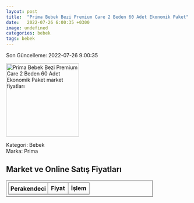 ```yaml
---
layout: post
title:  "Prima Bebek Bezi Premium Care 2 Beden 60 Adet Ekonomik Paket"
date:   2022-07-26 6:00:35 +0300
image: undefined
categories: bebek
tags: bebek
---
```


Son Güncelleme: 2022-07-26 9:00:35

<img src="undefined" width="200" alt="Prima Bebek Bezi Premium Care 2 Beden 60 Adet Ekonomik Paket market fiyatları" />

Kategori: Bebek
<br />
Marka: Prima

<h2>Market ve Online Satış Fiyatları</h2>

<table border="1" style="padding: 5px;width:80%;">
  <tr>
    <td style="padding: 5px;"><strong>Perakendeci</strong></td>
    <td><strong>Fiyat</strong></td>
    <td><strong>İşlem</strong></td>
  </tr>
  
</table>
